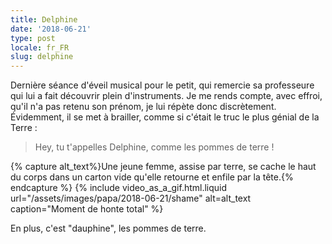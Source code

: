 ```yaml
---
title: Delphine
date: '2018-06-21'
type: post
locale: fr_FR
slug: delphine
---
```


Dernière séance d'éveil musical pour le petit, qui remercie sa professeure qui lui a fait découvrir plein d'instruments. Je me rends compte, avec effroi, qu'il n'a pas retenu son prénom, je lui répète donc discrètement. Évidemment, il se met à brailler, comme si c'était le truc le plus génial de la Terre :

> Hey, tu t'appelles Delphine, comme les pommes de terre !

{% capture alt_text%}Une jeune femme, assise par terre, se cache le haut du corps dans un carton vide qu'elle retourne et enfile par la tête.{% endcapture %}
{% include video_as_a_gif.html.liquid
url="/assets/images/papa/2018-06-21/shame"
alt=alt_text
caption="Moment de honte total"
%}

En plus, c'est "dauphine", les pommes de terre.
